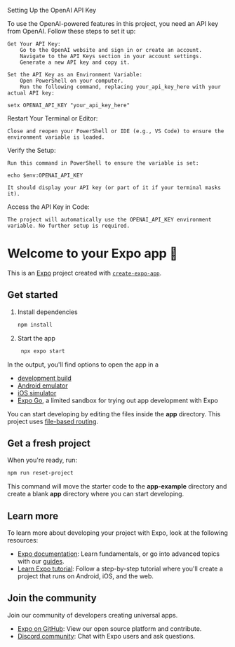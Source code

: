 Setting Up the OpenAI API Key

To use the OpenAI-powered features in this project, you need an API key from OpenAI. Follow these steps to set it up:

    Get Your API Key:
        Go to the OpenAI website and sign in or create an account.
        Navigate to the API Keys section in your account settings.
        Generate a new API key and copy it.

    Set the API Key as an Environment Variable:
        Open PowerShell on your computer.
        Run the following command, replacing your_api_key_here with your actual API key:

    setx OPENAI_API_KEY "your_api_key_here"

Restart Your Terminal or Editor:

    Close and reopen your PowerShell or IDE (e.g., VS Code) to ensure the environment variable is loaded.

Verify the Setup:

    Run this command in PowerShell to ensure the variable is set:

    echo $env:OPENAI_API_KEY

    It should display your API key (or part of it if your terminal masks it).

Access the API Key in Code:

    The project will automatically use the OPENAI_API_KEY environment variable. No further setup is required.


# Welcome to your Expo app 👋

This is an [Expo](https://expo.dev) project created with [`create-expo-app`](https://www.npmjs.com/package/create-expo-app).

## Get started

1. Install dependencies

   ```bash
   npm install
   ```

2. Start the app

   ```bash
    npx expo start
   ```

In the output, you'll find options to open the app in a

- [development build](https://docs.expo.dev/develop/development-builds/introduction/)
- [Android emulator](https://docs.expo.dev/workflow/android-studio-emulator/)
- [iOS simulator](https://docs.expo.dev/workflow/ios-simulator/)
- [Expo Go](https://expo.dev/go), a limited sandbox for trying out app development with Expo

You can start developing by editing the files inside the **app** directory. This project uses [file-based routing](https://docs.expo.dev/router/introduction).

## Get a fresh project

When you're ready, run:

```bash
npm run reset-project
```

This command will move the starter code to the **app-example** directory and create a blank **app** directory where you can start developing.

## Learn more

To learn more about developing your project with Expo, look at the following resources:

- [Expo documentation](https://docs.expo.dev/): Learn fundamentals, or go into advanced topics with our [guides](https://docs.expo.dev/guides).
- [Learn Expo tutorial](https://docs.expo.dev/tutorial/introduction/): Follow a step-by-step tutorial where you'll create a project that runs on Android, iOS, and the web.

## Join the community

Join our community of developers creating universal apps.

- [Expo on GitHub](https://github.com/expo/expo): View our open source platform and contribute.
- [Discord community](https://chat.expo.dev): Chat with Expo users and ask questions.
